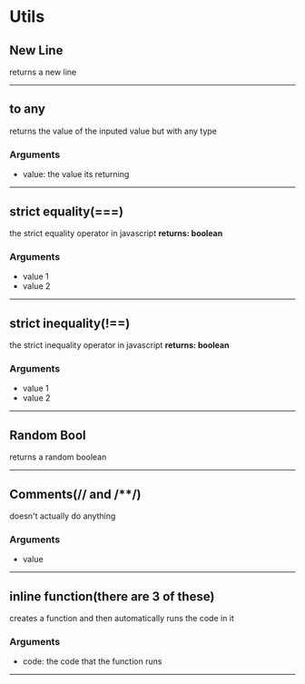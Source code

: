 # Utils
## New Line
returns a new line
___
## to any
returns the value of the inputed value but with any type
### Arguments
* value: the value its returning
___
## strict equality(===)
the strict equality operator in javascript
__returns: boolean__
### Arguments
* value 1
* value 2
___
## strict inequality(!==)
the strict inequality operator in javascript
__returns: boolean__
### Arguments
* value 1
* value 2
___
## Random Bool
returns a random boolean
___
## Comments(// and /**/)
doesn't actually do anything
### Arguments
* value
___
## inline function(there are 3 of these)
creates a function and then automatically runs the code in it
### Arguments
* code: the code that the function runs
___
